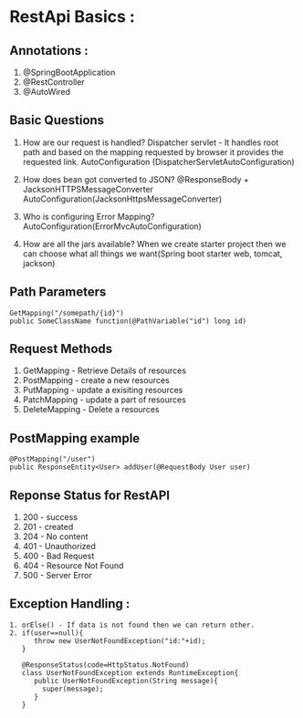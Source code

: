# RestApi Basics :

## Annotations :

1. @SpringBootApplication 
2. @RestController
3. @AutoWired

## Basic Questions

1. How are our request is handled?
Dispatcher servlet - It handles root path and based on the mapping requested by browser it provides the requested link.
AutoConfiguration (DispatcherServletAutoConfiguration)

2. How does bean got converted to JSON?
@ResponseBody + JacksonHTTPSMessageConverter
AutoConfiguration(JacksonHttpsMessageConverter)

3. Who is configuring Error Mapping?
AutoConfiguration(ErrorMvcAutoConfiguration)

4. How are all the jars available?
When we create starter project then we can choose what all things we want(Spring boot starter web, tomcat, jackson)

## Path Parameters
```
GetMapping("/somepath/{id}")
public SomeClassName function(@PathVariable("id") long id)
```
## Request Methods 
1. GetMapping - Retrieve Details of resources
2. PostMapping - create a new resources
3. PutMapping - update a exisiting resources
4. PatchMapping - update a part of resources
5. DeleteMapping - Delete a resources

## PostMapping example
```
@PostMapping("/user")
public ResponseEntity<User> addUser(@RequestBody User user)
```
## Reponse Status for RestAPI
1. 200 - success
2. 201 - created
3. 204 - No content
4. 401 - Unauthorized
5. 400 - Bad Request
6. 404 - Resource Not Found
7. 500 - Server Error

## Exception Handling :
```
1. orElse() - If data is not found then we can return other.
2. if(user==null){
      throw new UserNotFoundException("id:"+id);
   }
   
   @ResponseStatus(code=HttpStatus.NotFound)
   class UserNotFoundException extends RuntimeException{
      public UserNotFoundException(String message){
        super(message);
      }
   } 
```


